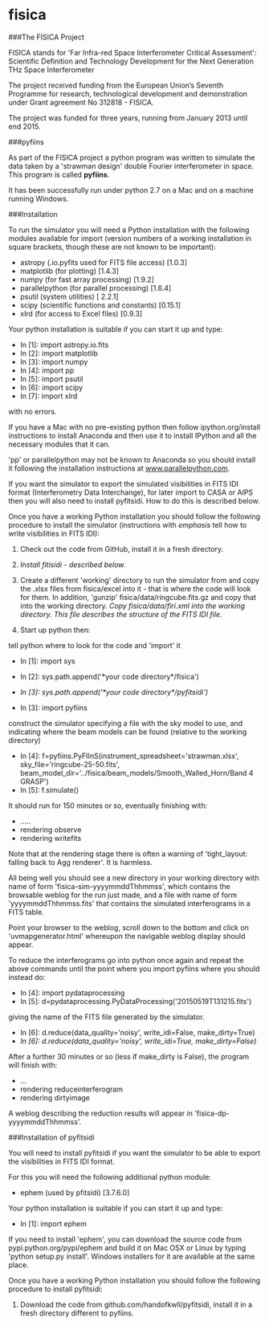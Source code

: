 # fisica

###The FISICA Project

FISICA stands for 'Far Infra-red Space Interferometer Critical Assessment': 
Scientific Definition and Technology Development for the Next Generation 
THz Space Interferometer

The project received funding from the European Union’s Seventh Programme 
for research, technological development and demonstration under Grant 
agreement No 312818 - FISICA.

The project was funded for three years, running from January 2013 until 
end 2015.

###pyfiins

As part of the FISICA project a python program was written to simulate 
the data taken by a 'strawman design' double Fourier interferometer in space.
This program is called **pyfiins**.

It has been successfully run under python 2.7 on a Mac and on a machine running
Windows.

###Installation

To run the simulator you will need a Python installation with the following
modules available for import (version numbers of a working 
installation in square brackets, though these are not known to be important):

  * astropy (.io.pyfits used for FITS file access) [1.0.3]
  * matplotlib (for plotting) [1.4.3]
  * numpy (for fast array processing) [1.9.2]
  * parallelpython (for parallel processing) [1.6.4]
  * psutil (system utilities) [ 2.2.1]
  * scipy (scientific functions and constants) [0.15.1]
  * xlrd (for access to Excel files) [0.9.3]

Your python installation is suitable if you can start it up and type:

  * In [1]: import astropy.io.fits
  * In [2]: import matplotlib
  * In [3]: import numpy
  * In [4]: import pp
  * In [5]: import psutil
  * In [6]: import scipy
  * In [7]: import xlrd

with no errors.

If you have a Mac with no pre-existing python then follow 
ipython.org/install instructions to install Anaconda and then use 
it to install IPython and all the necessary modules that it can.

'pp' or parallelpython may not be known to Anaconda so you should install it
following the installation instructions at www.parallelpython.com.

If you want the simulator to export the simulated visibilities in FITS
IDI format (Interferometry Data Interchange), for later import to CASA
or AIPS then you will also need to install pyfitsidi. How to do this is 
described below.

Once you have a working Python installation you should follow
the following procedure to install the simulator (instructions with
*emphasis* tell how to write visibilities in FITS IDI):

1. Check out the code from GitHub, install it in a fresh directory.

2. *Install fitisidi - described below.*

3. Create a different 'working' directory to run the simulator from
and copy the .xlsx files from fisica/excel into it - that is where 
the code will look for them. In addition, 'gunzip' 
fisica/data/ringcube.fits.gz and copy that into the working
directory. *Copy fisica/data/firi.xml into the working directory. This
file describes the structure of the FITS IDI file.*

4. Start up python then:

  tell python where to look for the code and 'import' it

  * In [1]: import sys
  * In [2]: sys.path.append('\*your code directory\*/fisica')
  * _In [3]: sys.path.append('\*your code directory\*/pyfitsidi')_

  * In [3]: import pyfiins

  construct the simulator specifying a file with the sky model 
  to use, and indicating where the beam models can be found
  (relative to the working directory)

  * In [4]: f=pyfiins.PyFIInS(instrument_spreadsheet='strawman.xlsx', sky_file='ringcube-25-50.fits', beam_model_dir='../fisica/beam_models/Smooth_Walled_Horn/Band 4 GRASP')
  * In [5]: f.simulate()

  It should run for 150 minutes or so, eventually finishing with:

  * .....
  * rendering observe
  * rendering writefits

  Note that at the rendering stage there is often a warning of 
  'tight_layout: falling back to Agg renderer'. It is harmless.

  All being well you should see a new directory in your working 
  directory with name of form 'fisica-sim-yyyymmddThhmmss', which contains 
  the browsable weblog for the run just made, and a file with name of
  form 'yyyymmddThhmmss.fits' that contains the simulated interferograms
  in a FITS table. 

  Point your browser to the weblog, scroll down to the bottom and click on 
  'uvmapgenerator.html' whereupon the navigable weblog display should appear.

  To reduce the interferograms go into python once again and repeat the
  above commands until the point where you import pyfiins where you should 
  instead do:

  * In [4]: import pydataprocessing
  * In [5]: d=pydataprocessing.PyDataProcessing('20150519T131215.fits')

  giving the name of the FITS file generated by the simulator.

  * In [6]: d.reduce(data_quality='noisy', write_idi=False, make_dirty=True)
  * *In [6]: d.reduce(data_quality='noisy', write_idi=True, make_dirty=False)*
  
  After a further 30 minutes or so (less if make_dirty is False), the 
  program will finish with:

  * ...
  * rendering reduceinterferogram
  * rendering dirtyimage

  A weblog describing the reduction results will appear in
  'fisica-dp-yyyymmddThhmmss'.

###Installation of pyfitsidi

You will need to install pyfitsidi if you want the simulator to be able
to export the visibilities in FITS IDI format. 

For this you will need the following additional python module:

  * ephem (used by pfitsidi) [3.7.6.0]

Your python installation is suitable if you can start it up and type:

  * In [1]: import ephem

If you need to install 'ephem', you can download the source code from 
pypi.python.org/pypi/ephem and build it on Mac OSX or Linux by typing
'python setup.py install'. Windows installers for it are available
at the same place.

Once you have a working Python installation you should follow
the following procedure to install pyfitsidi:

1. Download the code from github.com/handofkwll/pyfitsidi, install it in
a fresh directory different to pyfiins.
